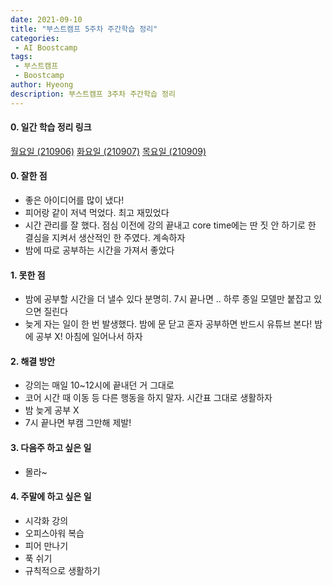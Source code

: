 ```yaml
---
date: 2021-09-10
title: "부스트캠프 5주차 주간학습 정리"
categories: 
 - AI Boostcamp
tags:
 - 부스트캠프
 - Boostcamp
author: Hyeong
description: 부스트캠프 3주차 주간학습 정리
---
```

#### 0. 일간 학습 정리 링크
[월요일 (210906)](https://hyeong01.github.io/ai%20boostcamp/AI-Boostcamp-Day-23/)
[화요일 (210907)](https://hyeong01.github.io/ai%20boostcamp/AI-Boostcamp-Day-24/)
[목요일 (210909)](https://hyeong01.github.io/ai%20boostcamp/AI-Boostcamp-Day-26/)

#### 0. 잘한 점
- 좋은 아이디어를 많이 냈다!
- 피어랑 같이 저녁 먹었다. 최고 재밌었다
- 시간 관리를 잘 했다. 점심 이전에 강의 끝내고 core time에는 딴 짓 안 하기로 한 결심을 지켜서 생산적인 한 주였다. 계속하자
- 밤에 따로 공부하는 시간을 가져서 좋았다

#### 1. 못한 점
- 밤에 공부할 시간을 더 낼수 있다 분명히. 7시 끝나면 .. 하루 종일 모델만 붙잡고 있으면 질린다
- 늦게 자는 일이 한 번 발생했다. 밤에 문 닫고 혼자 공부하면 반드시 유튜브 본다! 밤에 공부 X! 아침에 일어나서 하자

#### 2. 해결 방안
- 강의는 매일 10~12시에 끝내던 거 그대로
- 코어 시간 때 이동 등 다른 행동을 하지 말자. 시간표 그대로 생활하자
- 밤 늦게 공부 X
- 7시 끝나면 부캠 그만해 제발!

#### 3. 다음주 하고 싶은 일
- 몰라~

#### 4. 주말에 하고 싶은 일
- 시각화 강의
- 오피스아워 복습
- 피어 만나기
- 푹 쉬기
- 규칙적으로 생활하기
